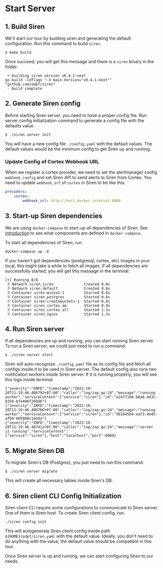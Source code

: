 # Start Server

## 1. Build Siren

We'll start our tour by building siren and generating the default configuration. Run this command to build `siren`.

```shell
$ make build
```

Once succeed, you will get this message and there is a `siren` binary in the folder.

```
 > building siren version v0.4.1-next
go build -ldflags "-X main.Version="v0.4.1-next"" "github.com/odpf/siren"
 - build complete
```

## 2. Generate Siren config

Before starting Siren server, you need to have a proper config file. Run server config initialization command to generate a config file with the defaults value.

```shell
$ ./siren server init
```

You will have a new config file `./config.yaml` with the default values. The default values would be the minimum config to get Siren up and running.

### Update Config of Cortex Webhook URL

When we register a cortex provider, we need to set the alertmanager config `webhook_config` and set Siren API to send alerts to Siren from Cortex. You need to update `webhook_url` of `cortex` in Siren to be like this.

```yaml
providers:
    cortex:
        webhook_url: http://host.docker.internal:8080
```

## 3. Start-up Siren dependencies

We are using `docker-compose` to start-up all dependencies of Siren. See [introduction](./introduction.md) to see what components are defined in `docker-compose`.

To start all dependencies of Siren, run.

```shell
docker-compose up -d
```

If you haven't got dependencies (postgresql, cortex, etc) images in your local, this might take a while to fetch all images. If all dependencies are successfully started, you will get this message in the terminal.

```shell
[+] Running 8/8
 ⠿ Network siren_siren              Created 0.0s
 ⠿ Network siren_default            Created 0.0s
 ⠿ Container siren-minio1-1         Started 0.6s
 ⠿ Container siren_postgres         Started 0.6s
 ⠿ Container siren-createbuckets-1  Started 0.8s
 ⠿ Container siren_cortex_am        Started 0.9s
 ⠿ Container siren_cortex_all       Started 1.1s
 ⠿ Container siren_nginx            Started 1.3s
```

## 4. Run Siren server

If all dependencies are up and running, you can start running Siren server. To run a Siren server, we could just need to run a command.

```shell
$ ./siren server start
```

Siren will auto-recognize `./config.yaml` file as its config file and fetch all configs inside it to be used in Siren server. The default config also runs two notification workers inside Siren server. If it is running properly, you will see this logs inside terminal.

```shell
{"severity":"INFO","timestamp":"2022-10-20T11:19:46.486792+07:00","caller":"log/zap.go:24","message":"running worker","serviceContext":{"service":"siren"},"id":"a2ef71b6-b8a6-4d3c-8358-bfe406f268d6"}
{"severity":"INFO","timestamp":"2022-10-20T11:19:46.486766+07:00","caller":"log/zap.go:24","message":"running worker","serviceContext":{"service":"siren"},"id":"361945b4-aaf3-4e45-afb9-605888c1ebda"}
{"severity":"INFO","timestamp":"2022-10-20T11:19:46.487412+07:00","caller":"log/zap.go:24","message":"server is running","serviceContext":{"service":"siren"},"host":"localhost","port":8080}
```

## 5. Migrate Siren DB

To migrate Siren's DB (Postgres), you just need to run this command.

```shell
$ ./siren server migrate
```

This will create all necessary tables inside Siren's DB.

## 6. Siren client CLI Config Initialization

Siren client CLI require some configurations to communicate to Siren server. One of them is Siren host. To create Siren client config, run.

```shell
./siren config init
```

This will autogenerate Siren client config inside path `${HOME}/odpf/siren.yaml` with the default value. Ideally, you don't need to do anything with the value, the default value should be compatible in this tour.

Once Siren server is up and running, we can start configuring Siren to our needs.

